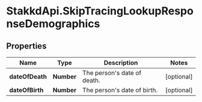 # StakkdApi.SkipTracingLookupResponseDemographics

## Properties

Name | Type | Description | Notes
------------ | ------------- | ------------- | -------------
**dateOfDeath** | **Number** | The person&#39;s date of death. | [optional] 
**dateOfBirth** | **Number** | The person&#39;s date of birth. | [optional] 


